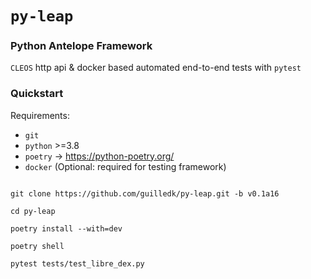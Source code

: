 # `py-leap`

### Python Antelope Framework

`CLEOS` http api & docker based automated end-to-end tests with `pytest`

### Quickstart

Requirements:


- `git`
- `python` >=3.8
- `poetry` -> https://python-poetry.org/
- `docker` (Optional: required for testing framework)

```

git clone https://github.com/guilledk/py-leap.git -b v0.1a16

cd py-leap

poetry install --with=dev

poetry shell

pytest tests/test_libre_dex.py

```
